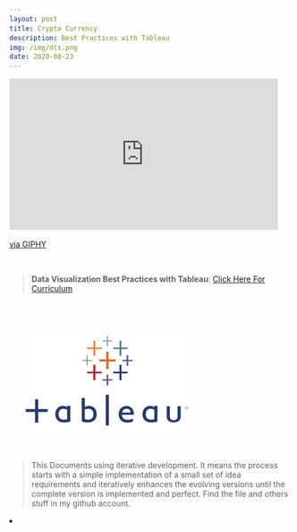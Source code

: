 ```yaml
---
layout: post
title: Crypto Currency
description: Best Practices with Tableau
img: /img/dts.png
date: 2020-08-23
---
```



<iframe src="https://giphy.com/embed/JX6v2cjwQgJby" width="480" height="270" frameBorder="0" class="giphy-embed" allowFullScreen></iframe><p><a href="https://giphy.com/gifs/digg-flight-aviation-data-visualization-JX6v2cjwQgJby">via GIPHY</a></p>
<Br>


> **Data Visualization Best Practices with Tableau**: <a href="https://itsmecevi.github.io/data-visualization/">Click Here For Curriculum</a>



<Br>
  
<img class="col one right" src="/img/tableau1.png" style="padding:25px">

<Br>

> This Documents using iterative development. It means the process starts with a simple implementation of a small set of idea requirements and iteratively enhances the evolving versions until the complete version is implemented and perfect.
> Find the file and others stuff in my github account.


<li>
<a id="icon" href="https://github.com/itsmecevi" target="_blank"><i class="fa fa-github fa-fw fa-2x"></i></a>
</li>

